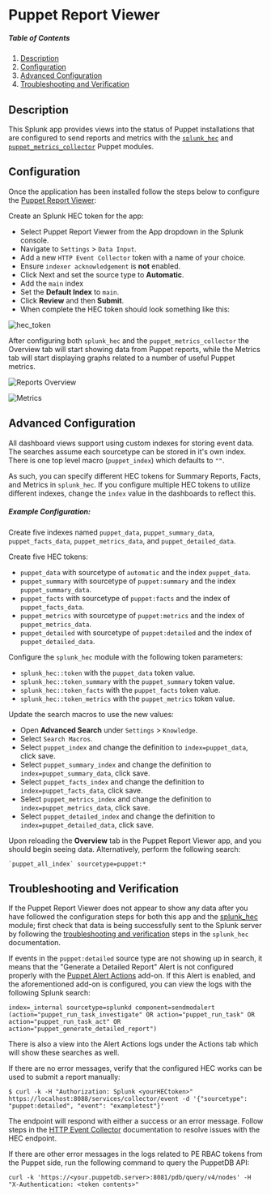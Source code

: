 # Puppet Report Viewer

##### Table of Contents

1. [Description](#description)
2. [Configuration](#configuration)
3. [Advanced Configuration](#advanced-configuration)
4. [Troubleshooting and Verification](#troubleshooting-and-verification)

## Description

This Splunk app provides views into the status of Puppet installations that are configured to send reports and metrics with the [`splunk_hec`](https://forge.puppet.com/puppetlabs/splunk_hec) and [`puppet_metrics_collector`](https://forge.puppet.com/puppetlabs/puppet_metrics_collector) Puppet modules.

## Configuration

Once the application has been installed follow the steps below to configure the [Puppet Report Viewer](https://splunkbase.splunk.com/app/4413/):

Create an Splunk HEC token for the app:

  * Select Puppet Report Viewer from the App dropdown in the Splunk console.
  * Navigate to `Settings` > `Data Input`.
  * Add a new `HTTP Event Collector` token with a name of your choice.
  * Ensure `indexer acknowledgement` is **not** enabled.
  * Click Next and set the source type to **Automatic**.
  * Add the `main` index
  * Set the **Default Index** to `main`.
  * Click **Review** and then **Submit**.
  * When complete the HEC token should look something like this:

  ![hec_token](https://raw.githubusercontent.com/puppetlabs/puppetlabs-splunk_hec/main/docs/images/hec_token.png)

After configuring both `splunk_hec` and the `puppet_metrics_collector` the Overview tab will start showing data from Puppet reports, while the Metrics tab will start displaying graphs related to a number of useful Puppet metrics.

![Reports Overview](https://raw.githubusercontent.com/puppetlabs/TA-puppet-report-viewer/main/TA-puppet-report-viewer/readme/img/overview.png)

![Metrics](https://raw.githubusercontent.com/puppetlabs/TA-puppet-report-viewer/main/TA-puppet-report-viewer/readme/img/metrics.png)

## Advanced Configuration

All dashboard views support using custom indexes for storing event data. The searches assume each sourcetype can be stored in it's own index. There is one top level macro (`puppet_index`) which defaults to `""`.

As such, you can specify different HEC tokens for Summary Reports, Facts, and Metrics in `splunk_hec`. If you configure multiple HEC tokens to utilize different indexes, change the `index` value in the dashboards to reflect this.

##### Example Configuration: 

Create five indexes named `puppet_data`, `puppet_summary_data`, `puppet_facts_data`, `puppet_metrics_data`, and `puppet_detailed_data`.

Create five HEC tokens:

  * `puppet_data` with sourcetype of `automatic` and the index `puppet_data`.
  * `puppet_summary` with sourcetype of `puppet:summary` and the index `puppet_summary_data`.
  * `puppet_facts` with sourcetype of `puppet:facts` and the index of `puppet_facts_data`.
  * `puppet_metrics` with sourcetype of `puppet:metrics` and the index of `puppet_metrics_data`.
  * `puppet_detailed` with sourcetype of `puppet:detailed` and the index of `puppet_detailed_data`.

Configure the `splunk_hec` module with the following token parameters:

  * `splunk_hec::token` with the `puppet_data` token value.
  * `splunk_hec::token_summary` with the `puppet_summary` token value.
  * `splunk_hec::token_facts` with the `puppet_facts` token value.
  * `splunk_hec::token_metrics` with the `puppet_metrics` token value.

Update the search macros to use the new values:

* Open **Advanced Search** under `Settings` > `Knowledge`.
* Select `Search Macros`.
* Select `puppet_index` and change the definition to `index=puppet_data`, click save.
* Select `puppet_summary_index` and change the definition to `index=puppet_summary_data`, click save.
* Select `puppet_facts_index` and change the definition to `index=puppet_facts_data`, click save.
* Select `puppet_metrics_index` and change the definition to `index=puppet_metrics_data`, click save.
* Select `puppet_detailed_index` and change the definition to `index=puppet_detailed_data`, click save.

Upon reloading the **Overview** tab in the Puppet Report Viewer app, and you should begin seeing data. Alternatively, perform the following search:

``` 
`puppet_all_index` sourcetype=puppet:*
```

## Troubleshooting and Verification

If the Puppet Report Viewer does not appear to show any data after you have followed the configuration steps for both this app and the [splunk_hec](https://github.com/puppetlabs/puppetlabs-splunk_hec) module; first check that data is being successfully sent to the Splunk server by following the [troubleshooting and verification](https://github.com/puppetlabs/puppetlabs-splunk_hec/blob/main/docs/troubleshooting_and_verification.md) steps in the `splunk_hec` documentation.

If events in the `puppet:detailed` source type are not showing up in search, it means that the "Generate a Detailed Report" Alert is not configured properly with the [Puppet Alert Actions](https://splunkbase.splunk.com/app/4928/) add-on. If this Alert is enabled, and the aforementioned add-on is configured, you can view the logs with the following Splunk search:

```
index=_internal sourcetype=splunkd component=sendmodalert (action="puppet_run_task_investigate" OR action="puppet_run_task" OR action="puppet_run_task_act" OR action="puppet_generate_detailed_report")
```

There is also a view into the Alert Actions logs under the Actions tab which will show these searches as well.

If there are no error messages, verify that the configured HEC works can be used to submit a report manually:

```
$ curl -k -H "Authorization: Splunk <yourHECtoken>" https://localhost:8088/services/collector/event -d '{"sourcetype": "puppet:detailed", "event": "exampletest"}'
```
The endpoint will respond with either a success or an error message. Follow steps in the [HTTP Event Collector](https://docs.splunk.com/Documentation/Splunk/latest/Data/UsetheHTTPEventCollector) documentation to resolve issues with the HEC endpoint.

If there are other error messages in the logs related to PE RBAC tokens from the Puppet side, run the following command to query the PuppetDB API:

```
curl -k 'https://<your.puppetdb.server>:8081/pdb/query/v4/nodes' -H "X-Authentication: <token contents>"
```
